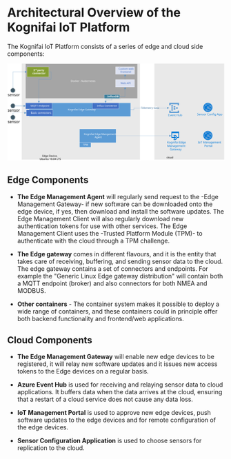 #  Architectural Overview of the Kognifai IoT Platform

The Kognifai IoT Platform consists of a series of edge and cloud side components:

![](.%20IoTImages/kognifai_iotplatform_architecture_edge_simple.svg?raw=true)

## Edge Components 

 
- **The Edge Management Agent** will regularly send request to the -Edge Management Gateway- if new software can be downloaded onto the edge device, if yes, then download and install the software updates. The Edge Management Client will also regularly download new authentication tokens for use with other services. 
The Edge Management Client uses the -Trusted Platform Module (TPM)- to authenticate with the cloud through a TPM challenge. 

- **The Edge gateway** comes in different flavours, and it is the entity that takes care of receiving, buffering, and sending sensor data to the cloud. The edge gateway contains a set of connectors and endpoints. For example the "Generic Linux Edge gateway distribution" will contain both a MQTT endpoint (broker) and also connectors for both NMEA and MODBUS.

- **Other containers** - The container system makes it possible to deploy a wide range of containers, and these containers could in principle offer both backend functionality and frontend/web applications.

## Cloud Components 
- **The Edge Management Gateway** will enable new edge devices to be registered, it will relay new software updates and it issues new access tokens to the Edge devices on a regular basis.

- **Azure Event Hub** is used for receiving and relaying sensor data to cloud applications. It buffers data when the data arrives at the cloud, ensuring that a restart of a cloud service does not cause any data loss.

- **IoT Management Portal** is used to approve new edge devices, push software updates to the edge devices and for remote configuration of the edge devices.

- **Sensor Configuration Application** is used to choose sensors for replication to the cloud.
